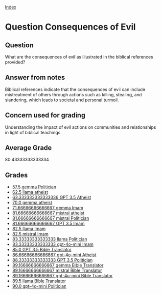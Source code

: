 
[Index](../../index.md)
# Question Consequences of Evil
## Question
What are the consequences of evil as illustrated in the biblical references provided?

## Answer from notes
Biblical references indicate that the consequences of evil can include mistreatment of others through actions such as killing, stealing, and slandering, which leads to societal and personal turmoil.

## Concern used for grading
Understanding the impact of evil actions on communities and relationships in light of biblical teachings.

## Average Grade
80.43333333333334

## Grades
 * [57.5 gemma Politician](../answers/gemma_Politician/Consequences_of_Evil.md)
 * [62.5 llama atheist](../answers/llama_atheist/Consequences_of_Evil.md)
 * [63.333333333333336 GPT 3.5 Atheist](../answers/GPT_3.5_Atheist/Consequences_of_Evil.md)
 * [70.0 gemma atheist](../answers/gemma_atheist/Consequences_of_Evil.md)
 * [71.66666666666667 gemma Imam](../answers/gemma_Imam/Consequences_of_Evil.md)
 * [81.66666666666667 mistral atheist](../answers/mistral_atheist/Consequences_of_Evil.md)
 * [81.66666666666667 mistral Politician](../answers/mistral_Politician/Consequences_of_Evil.md)
 * [81.66666666666667 GPT 3.5 Imam](../answers/GPT_3.5_Imam/Consequences_of_Evil.md)
 * [82.5 llama Imam](../answers/llama_Imam/Consequences_of_Evil.md)
 * [82.5 mistral Imam](../answers/mistral_Imam/Consequences_of_Evil.md)
 * [83.33333333333333 llama Politician](../answers/llama_Politician/Consequences_of_Evil.md)
 * [83.33333333333333 gpt-4o-mini Imam](../answers/gpt-4o-mini_Imam/Consequences_of_Evil.md)
 * [85.0 GPT 3.5 Bible Translator](../answers/GPT_3.5_Bible_Translator/Consequences_of_Evil.md)
 * [86.66666666666667 gpt-4o-mini Atheist](../answers/gpt-4o-mini_Atheist/Consequences_of_Evil.md)
 * [88.33333333333333 GPT 3.5 Politician](../answers/GPT_3.5_Politician/Consequences_of_Evil.md)
 * [89.16666666666667 gemma Bible Translator](../answers/gemma_Bible_Translator/Consequences_of_Evil.md)
 * [89.16666666666667 mistral Bible Translator](../answers/mistral_Bible_Translator/Consequences_of_Evil.md)
 * [89.16666666666667 gpt-4o-mini Bible Translator](../answers/gpt-4o-mini_Bible_Translator/Consequences_of_Evil.md)
 * [89.5 llama Bible Translator](../answers/llama_Bible_Translator/Consequences_of_Evil.md)
 * [90.0 gpt-4o-mini Politician](../answers/gpt-4o-mini_Politician/Consequences_of_Evil.md)
